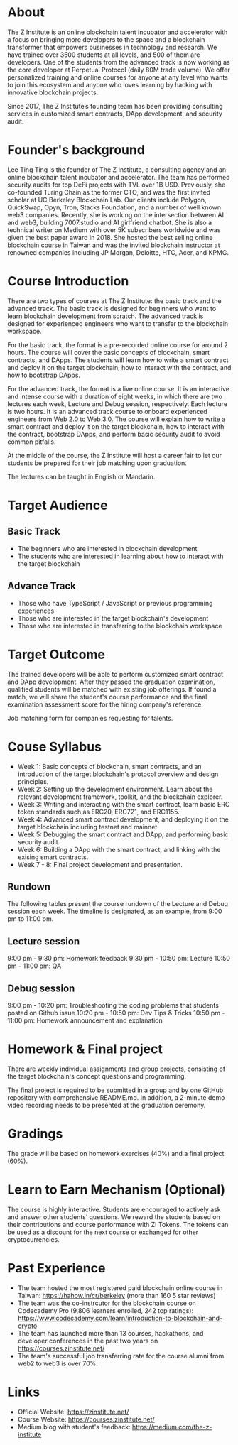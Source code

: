 # About

The Z Institute is an online blockchain talent incubator and accelerator with a focus on bringing more developers to the space and a blockchain transformer that empowers businesses in technology and research. We have trained over 3500 students at all levels, and 500 of them are developers. One of the students from the advanced track is now working as the core developer at Perpetual Protocol (daily 80M trade volume). We offer personalized training and online courses for anyone at any level who wants to join this ecosystem and anyone who loves learning by hacking with innovative blockchain projects.

Since 2017, The Z Institute’s founding team has been providing consulting services in customized smart contracts, DApp development, and security audit.

# Founder's background

Lee Ting Ting is the founder of The Z Institute, a consulting agency and an online blockchain talent incubator and accelerator. The team has performed security audits for top DeFi projects with TVL over 1B USD. Previously, she co-founded Turing Chain as the former CTO, and was the first invited scholar at UC Berkeley Blockchain Lab. Our clients include Polygon, QuickSwap, Opyn, Tron, Stacks Foundation, and a number of well known web3 companies. Recently, she is working on the intersection between AI and web3, building 7007.studio and AI girlfriend chatbot. She is also a technical writer on Medium with over 5K subscribers worldwide and was given the best paper award in 2018. She hosted the best selling online blockchain course in Taiwan and was the invited blockchain instructor at renowned companies including JP Morgan, Deloitte, HTC, Acer, and KPMG.

# Course Introduction

There are two types of courses at The Z Institute: the basic track and the advanced track. The basic track is designed for beginners who want to learn blockchain development from scratch. The advanced track is designed for experienced engineers who want to transfer to the blockchain workspace.

For the basic track, the format is a pre-recorded online course for around 2 hours. The course will cover the basic concepts of blockchain, smart contracts, and DApps. The students will learn how to write a smart contract and deploy it on the target blockchain, how to interact with the contract, and how to bootstrap DApps.

For the advanced track, the format is a live online course. It is an interactive and intense course with a duration of eight weeks, in which there are two lectures each week, Lecture and Debug session, respectively. Each lecture is two hours. It is an advanced track course to onboard experienced engineers from Web 2.0 to Web 3.0. The course will explain how to write a smart contract and deploy it on the target blockchain, how to interact with the contract, bootstrap DApps, and perform basic security audit to avoid common pitfalls.

At the middle of the course, the Z Institute will host a career fair to let our students be prepared for their job matching upon graduation.

The lectures can be taught in English or Mandarin.

# Target Audience

## Basic Track

- The beginners who are interested in blockchain development
- The students who are interested in learning about how to interact with the target blockchain

## Advance Track

- Those who have TypeScript / JavaScript or previous programming experiences
- Those who are interested in the target blockchain's development
- Those who are interested in transferring to the blockchain workspace

# Target Outcome

The trained developers will be able to perform customized smart contract and DApp development. After they passed the graduation examination, qualified students will be matched with existing job offerings. If found a match, we will share the student's course performance and the final examination assessment score for the hiring company's reference.

Job matching form for companies requesting for talents.

# Couse Syllabus

- Week 1:
  Basic concepts of blockchain, smart contracts, and an introduction of the target blockchain's protocol overview and design principles.
- Week 2:
  Setting up the development environment. Learn about the relevant development framework, toolkit, and the blockchain explorer.
- Week 3:
  Writing and interacting with the smart contract, learn basic ERC token standards such as ERC20, ERC721, and ERC1155.
- Week 4:
  Advanced smart contract development, and deploying it on the target blockchain including testnet and mainnet.
- Week 5:
  Debugging the smart contract and DApp, and performing basic security audit.
- Week 6:
  Building a DApp with the smart contract, and linking with the exising smart contracts.
- Week 7 - 8:
  Final project development and presentation.

## Rundown

The following tables present the course rundown of the Lecture and Debug session each week. The timeline is designated, as an example, from 9:00 pm to 11:00 pm.

## Lecture session

9:00 pm - 9:30 pm: Homework feedback
9:30 pm - 10:50 pm: Lecture
10:50 pm - 11:00 pm: QA

## Debug session

9:00 pm - 10:20 pm: Troubleshooting the coding problems that students posted on Github issue
10:20 pm - 10:50 pm: Dev Tips & Tricks
10:50 pm - 11:00 pm: Homework announcement and explanation

# Homework & Final project

There are weekly individual assignments and group projects, consisting of the target blockchain's concept questions and programming.

The final project is required to be submitted in a group and by one GitHub repository with comprehensive README.md. In addition, a 2-minute demo video recording needs to be presented at the graduation ceremony.

# Gradings

The grade will be based on homework exercises (40%) and a final project (60%).

# Learn to Earn Mechanism (Optional)

The course is highly interactive. Students are encouraged to actively ask and answer other students’ questions. We reward the students based on their contributions and course performance with ZI Tokens. The tokens can be used as a discount for the next course or exchanged for other cryptocurrencies.

# Past Experience

- The team hosted the most registered paid blockchain online course in Taiwan: https://hahow.in/cr/berkeley (more than 160 5 star reviews)
- The team was the co-instrcutor for the blockchain course on Codecademy Pro (9,806 learners enrolled, 242 top ratings): https://www.codecademy.com/learn/introduction-to-blockchain-and-crypto
- The team has launched more than 13 courses, hackathons, and developer conferences in the past two years on https://courses.zinstitute.net/
- The team's successful job transferring rate for the course alumni from web2 to web3 is over 70%.

# Links

- Official Website: https://zinstitute.net/
- Course Website: https://courses.zinstitute.net/
- Medium blog with student's feedback: https://medium.com/the-z-institute
